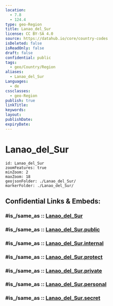 ```yaml
---
location:
  - 7.8
  - 124.4
type: geo-Region
title: Lanao_del_Sur
license: CC BY-SA 4.0
source: https://datahub.io/core/country-codes
isDeleted: false
isReadOnly: false
draft: false
confidential: public
tags:
  - geo/Country/Region
aliases:
  - Lanao_del_Sur
Languages:
  - de
cssclasses:
  - geo-Region
publish: true
linkTitle:
keywords:
layout:
publishDate:
expiryDate:
---
```


# Lanao_del_Sur

```leaflet
id: Lanao_del_Sur
zoomFeatures: true 
minZoom: 2 
maxZoom: 18
geojsonFolder: ./Lanao_del_Sur/
markerFolder: ./Lanao_del_Sur/
```


## Confidential Links & Embeds: 

### #is_/same_as :: [Lanao_del_Sur](/_Standards/Earth/Continent/Asia/Asia~South~East/Malay_Archipelago/Philippines/Regions~Philippines/Lanao_del_Sur.md) 

### #is_/same_as :: [Lanao_del_Sur.public](/_public/Earth/Continent/Asia/Asia~South~East/Malay_Archipelago/Philippines/Regions~Philippines/Lanao_del_Sur.public.md) 

### #is_/same_as :: [Lanao_del_Sur.internal](/_internal/Earth/Continent/Asia/Asia~South~East/Malay_Archipelago/Philippines/Regions~Philippines/Lanao_del_Sur.internal.md) 

### #is_/same_as :: [Lanao_del_Sur.protect](/_protect/Earth/Continent/Asia/Asia~South~East/Malay_Archipelago/Philippines/Regions~Philippines/Lanao_del_Sur.protect.md) 

### #is_/same_as :: [Lanao_del_Sur.private](/_private/Earth/Continent/Asia/Asia~South~East/Malay_Archipelago/Philippines/Regions~Philippines/Lanao_del_Sur.private.md) 

### #is_/same_as :: [Lanao_del_Sur.personal](/_personal/Earth/Continent/Asia/Asia~South~East/Malay_Archipelago/Philippines/Regions~Philippines/Lanao_del_Sur.personal.md) 

### #is_/same_as :: [Lanao_del_Sur.secret](/_secret/Earth/Continent/Asia/Asia~South~East/Malay_Archipelago/Philippines/Regions~Philippines/Lanao_del_Sur.secret.md)

